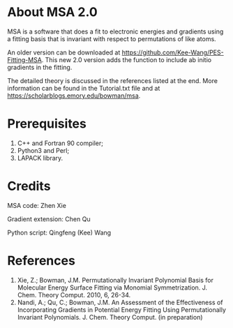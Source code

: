 # About MSA 2.0
MSA is a software that does a fit to electronic energies and gradients using a fitting basis that is invariant with respect to permutations of like atoms.

An older version can be downloaded at https://github.com/Kee-Wang/PES-Fitting-MSA. This new 2.0 version adds the function to include ab initio gradients in the fitting.

The detailed theory is discussed in the references listed at the end. More information can be found in the Tutorial.txt file and at https://scholarblogs.emory.edu/bowman/msa.

# Prerequisites
1. C++ and Fortran 90 compiler;
2. Python3 and Perl;
3. LAPACK library.

# Credits
MSA code: Zhen Xie

Gradient extension: Chen Qu

Python script: Qingfeng (Kee) Wang


# References
1. Xie, Z.; Bowman, J.M. Permutationally Invariant Polynomial Basis for Molecular Energy Surface Fitting via Monomial Symmetrization. J. Chem. Theory Comput. 2010, 6, 26-34.
2. Nandi, A.; Qu, C.; Bowman, J.M. An Assessment of the Effectiveness of Incorporating Gradients in Potential Energy Fitting Using Permutationally Invariant Polynomials. J. Chem. Theory Comput. (in preparation)
